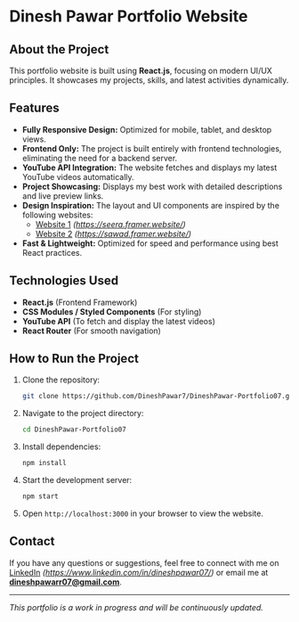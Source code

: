 # Dinesh Pawar Portfolio Website

## About the Project
This portfolio website is built using **React.js**, focusing on modern UI/UX principles. It showcases my projects, skills, and latest activities dynamically.

## Features
- **Fully Responsive Design:** Optimized for mobile, tablet, and desktop views.
- **Frontend Only:** The project is built entirely with frontend technologies, eliminating the need for a backend server.
- **YouTube API Integration:** The website fetches and displays my latest YouTube videos automatically.
- **Project Showcasing:** Displays my best work with detailed descriptions and live preview links.
- **Design Inspiration:** The layout and UI components are inspired by the following websites:
  - [Website 1](#) *(https://seera.framer.website/)*
  - [Website 2](#) *(https://sawad.framer.website/)*
- **Fast & Lightweight:** Optimized for speed and performance using best React practices.


## Technologies Used
- **React.js** (Frontend Framework)
- **CSS Modules / Styled Components** (For styling)
- **YouTube API** (To fetch and display the latest videos)
- **React Router** (For smooth navigation)

## How to Run the Project
1. Clone the repository:
   ```sh
   git clone https://github.com/DineshPawar7/DineshPawar-Portfolio07.git
   ```
2. Navigate to the project directory:
   ```sh
   cd DineshPawar-Portfolio07
   ```
3. Install dependencies:
   ```sh
   npm install
   ```
4. Start the development server:
   ```sh
   npm start
   ```
5. Open `http://localhost:3000` in your browser to view the website.



## Contact
If you have any questions or suggestions, feel free to connect with me on [LinkedIn](#) *(https://www.linkedin.com/in/dineshpawar07/)* or email me at **dineshpawarr07@gmail.com**.

---
*This portfolio is a work in progress and will be continuously updated.*

